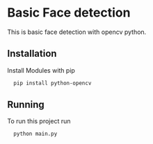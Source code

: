 
# Basic Face detection

This is basic face detection with opencv python.


## Installation

Install Modules with pip

```bash
  pip install python-opencv
```

## Running

To run this project run

```bash
  python main.py
```
